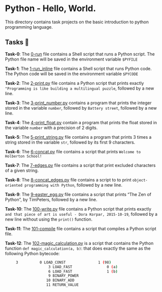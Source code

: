 #  Python - Hello, World.

This directory contains task projects on the basic introduction to python programming language.

## Tasks :page_with_curl:

**Task-0**: The [0-run](./0-run) file contains a Shell script that runs a Python script. The Python file name will be saved in the environment variable `$PYFILE`

**Task-1**: The [1-run_inline](./1-run_inline) file contains a Shell script that runs Python code. The Python code will be saved in the environment variable `$PYCODE`

**Task-2**: The [2-print.py](./2-print.py) file contains a Python script that prints exactly `"Programming is like building a multilingual puzzle`, followed by a new line.

**Task-3**: The [3-print_number.py](./3-print_number.py) contains a program that prints the integer stored in the variable `number`, followed by `Battery street`, followed by a new line.

**Task-4**: The [4-print_float.py](./4-print_float.py) contain a program that prints the float stored in the variable `number` with a precision of 2 digits.

**Task-5**: The [5-print_string.py](./5-print_string.py) file contains a program that prints 3 times a string stored in the variable `str`, followed by its first 9 characters.

**Task-6**: The [6-concat.py](./6-concat.py) file contains a script that prints `Welcome to Holberton School!`

**Task-7**: The [7-edges.py](./7-edges.py) file contains a script that print excluded characters of a given string.

**Task-8**: The [8-concat_edges.py](./8-concat_edges.py) file contains a script to to print `object-oriented programming with Python`, followed by a new line.

**Task-9**: The [9-easter_egg.py](./9-easter_egg.py) file contains a script that prints “The Zen of Python”, by TimPeters, followed by a new line.

**Task-10**: The [100-write.py](./100-write.py) file contains a Python script that prints exactly `and that piece of art is useful - Dora Korpar, 2015-10-19`, followed by a new line without using the `print()` function.

**Task-11**: The [101-compile](./101-compile) file contains a script that compiles a Python script file.

**Task-12**: The [102-magic_calculation.py](./102-magic_calculation.py) is a script that contains the Python function `def magic_calculation(a, b)`: that does exactly the same as the following Python bytecode:

```sh
	 3          0 LOAD_CONST               1 (98)
              	    3 LOAD_FAST                0 (a)
                    6 LOAD_FAST                1 (b)
                    9 BINARY_POWER
                   10 BINARY_ADD
                   11 RETURN_VALUE
```

